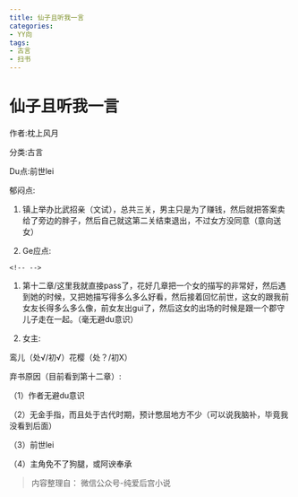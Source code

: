 ```yaml
---
title: 仙子且听我一言
categories:
- YY向
tags:
- 古言
- 扫书
---
```

# 仙子且听我一言
作者:枕上风月

分类:古言

Du点:前世lei

郁闷点:

1.  镇上举办比武招亲（文试），总共三关，男主只是为了赚钱，然后就把答案卖给了旁边的胖子，然后自己就这第二关结束退出，不过女方没同意（意向送女）

2.  Ge应点:

```{=html}
<!-- -->
```
1.  第十二章/这里我就直接pass了，花好几章把一个女的描写的非常好，然后遇到她的时候，又把她描写得多么多么好看，然后接着回忆前世，这女的跟我前女友长得多么多么像，前女友出gui了，然后这女的出场的时候是跟一个郡守儿子走在一起。（毫无避du意识）

2.  女主:

鸾儿（处√/初√）花樱（处？/初X）

弃书原因（目前看到第十二章）:

（1）作者无避du意识

（2）无金手指，而且处于古代时期，预计憋屈地方不少（可以说我脑补，毕竟我没看到后面）

（3）前世lei

（4）主角免不了狗腿，或阿谀奉承


> 内容整理自： 微信公众号-纯爱后宫小说